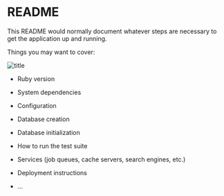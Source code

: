 # README

This README would normally document whatever steps are necessary to get the
application up and running.

Things you may want to cover:

![title](https://gyazo.com/806a79020fbf7b941473f110190fe9a2)
* Ruby version

* System dependencies

* Configuration

* Database creation

* Database initialization

* How to run the test suite

* Services (job queues, cache servers, search engines, etc.)

* Deployment instructions

* ...
